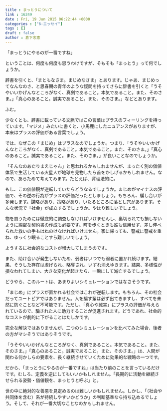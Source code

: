 ```yaml
---
title : まっとうについて
link : 16249
date : Fri, 19 Jun 2015 06:22:44 +0000
categories : ["6-エッセイ"]
tags : []
draft : false
author : 倉下忠憲
---
```


「まっとうにやるのが一番ですね」

ということは、何度も何度も思うわけですが、そもそも「まっとう」って何でしょうか。

辞書を引くと、「まともなさま。まじめなさま」とあります。じゃあ、まじめってなんなのさ、と思春期の青年のような疑問を持ってさらに辞書を引くと「うそやいいかげんなところがなく、真剣であること。本気であること。また、そのさま。」「真心のあること。誠実であること。また、そのさま。」などとあります。

ふむ。

少なくとも、辞書に載っている文脈ではこの言葉はプラスのフィーリングを持っています。「マジメ」みたいに書くと、小馬鹿にしたニュアンスがありますが、本来はプラスの評価がある言葉でしょう。

では、なぜこの「まじめ」はプラスなのでしょうか。つまり、「うそやいいかげんなところがなく、真剣であること。本気であること。また、そのさま。」「真心のあること。誠実であること。また、そのさま。」が良いことなのでしょうか。

「そんなのあたりまえじゃん」と思われるかもしれませんが、まったく別の価値体系で生活している火星人が地球を見物したら首をかしげるかもしれません。なので、あらためて考えてみます。たとえば、背理法的に。

もし、この価値観が逆転していたらどうなるでしょうか。まじめがマイナスの評価で、その逆の行為がプラスの評価だったとしましょう。もちろん、騙し合いが多発します。謀略があり、策略があり、いたるところに落とし穴があります。そんな状況で「社会」が成立するでしょうか。やはり難しいでしょう。

物を買うためには徹底的に調査しなければいけませんし、裏切られても損しないように綿密な契約書の作成も必要です。町を歩くときも誰も信用せず、差し伸べられた救いの手もはねのけなければいけません。家に帰っても、警戒に警戒を重ね、ゆっくり眠ることすら難しいでしょう。

ようするに社会的なコストが増大してしまうのです。

また、助け合いが発生しないため、弱者はいつでも弱者に置かれ続けます。結果、そうした存在は虐げられ、略奪され、いずれ消えゆきます。結果、多様性が損なわれてしまい、大きな変化が起きたら、一瞬にして滅亡するでしょう。

どうやら、このルートは、あまりよいシミュレーションではなさそうです。

「まじめ」にプラスが置かれる社会ではこれが逆転します。もちろん、その社会だってユートピアではありません。人を騙す輩は必ず出てきますし、すべてを未然に防ぐことなど不可能です。ただし、「真心や誠実」にプラスの評価が与えられているので、騙された人に助力することが促進されます。どうであれ、社会的なコストが劇的に下がることはたしかです。

完全な解決ではありませんが、二つのシミュレーションを比べてみた場合、後者の方がマシそうではありそうです。

「うそやいいかげんなところがなく、真剣であること。本気であること。また、そのさま。」「真心のあること。誠実であること。また、そのさま。」は、人間が関わる何かしらの要素を、長く継続させていくために効果的な戦略の一つです。

だから、「まっとうにやるのが一番ですね」は当たり前のことを言っているだけです。むしろ、定義を逆にしてもいいかもしれません。「長期的に活動を継続させられる姿勢・価値観を、まっとうと呼ぶ」と。

世の中に絶対的な善悪を見定めるのは難しいかもしれません。しかし、「（社会や共同体を含む）系が持続しやすいかどうか」の判断基準なら持ち込めるでしょう。そして、それが一番大切なことなのかもしれません。
